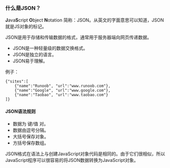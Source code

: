 
### 什么是JSON？

**J**ava**S**cript **O**bject **N**otation 简称：JSON。从英文的字面意思可以知道，JSON就是JS对象的标记。

JSON是用于存储和传输数据的格式，通常用于服务器端向网页传递数据。

- JSON是一种轻量级的数据交换格式。
- JSON是独立的语言。
- JSON易于理解。

例子：

```
{"sites":[
    {"name":"Runoob", "url":"www.runoob.com"}, 
    {"name":"Google", "url":"www.google.com"},
    {"name":"Taobao", "url":"www.taobao.com"}
]}
```

#### JSON语法规则

- 数据为 键/值 对。
- 数据由逗号分隔。
- 大括号保存对象。
- 方括号保存数组。

JSON格式在语法上与创建JavaScript对象代码是相同的。由于它们很相似，所以JavaScript程序可以很容易的将JSON数据转换为JavaScript对象。